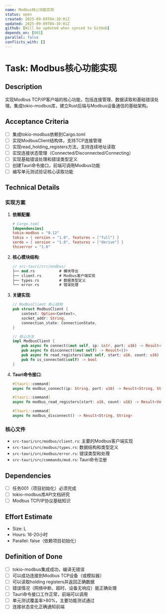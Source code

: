 ```yaml
---
name: Modbus核心功能实现
status: open
created: 2025-09-09T04:10:01Z
updated: 2025-09-09T04:10:01Z
github: [Will be updated when synced to GitHub]
depends_on: [001]
parallel: false
conflicts_with: []
---
```


# Task: Modbus核心功能实现

## Description

实现Modbus TCP/IP客户端的核心功能，包括连接管理、数据读取和基础错误处理。集成tokio-modbus库，建立Rust后端与Modbus设备通信的基础架构。

## Acceptance Criteria

- [ ] 集成tokio-modbus依赖到Cargo.toml
- [ ] 实现ModbusClient结构体，支持TCP连接管理
- [ ] 实现read_holding_registers方法，支持连续地址读取
- [ ] 实现连接状态管理（Connected/Disconnected/Connecting）
- [ ] 实现基础错误处理和错误类型定义
- [ ] 创建Tauri命令接口，前端可调用Modbus功能
- [ ] 编写单元测试验证核心读取功能

## Technical Details

### 实现方案

1. **依赖配置**:
   ```toml
   # Cargo.toml
   [dependencies]
   tokio-modbus = "0.12"
   tokio = { version = "1.0", features = ["full"] }
   serde = { version = "1.0", features = ["derive"] }
   thiserror = "1.0"
   ```

2. **核心模块结构**:
   ```rust
   // src-tauri/src/modbus/
   ├── mod.rs           # 模块导出
   ├── client.rs        # Modbus客户端实现
   ├── types.rs         # 数据类型定义
   └── error.rs         # 错误处理
   ```

3. **关键实现**:
   ```rust
   // ModbusClient 核心结构
   pub struct ModbusClient {
       context: Option<Context>,
       socket_addr: String,
       connection_state: ConnectionState,
   }
   
   // 核心方法
   impl ModbusClient {
       pub async fn connect(&mut self, ip: &str, port: u16) -> Result<()>
       pub async fn disconnect(&mut self) -> Result<()>
       pub async fn read_registers(&mut self, start: u16, count: u16) -> Result<Vec<u16>>
       pub fn is_connected(&self) -> bool
   }
   ```

4. **Tauri命令接口**:
   ```rust
   #[tauri::command]
   async fn modbus_connect(ip: String, port: u16) -> Result<String, String>
   
   #[tauri::command]
   async fn modbus_read_registers(start: u16, count: u16) -> Result<Vec<u16>, String>
   
   #[tauri::command]
   async fn modbus_disconnect() -> Result<String, String>
   ```

### 核心文件
- `src-tauri/src/modbus/client.rs`: 主要的Modbus客户端实现
- `src-tauri/src/modbus/types.rs`: 数据结构和类型定义
- `src-tauri/src/modbus/error.rs`: 错误类型和处理
- `src-tauri/src/commands/mod.rs`: Tauri命令注册

## Dependencies

- [ ] 任务001（项目初始化）必须完成
- [ ] tokio-modbus库API文档研究
- [ ] Modbus TCP/IP协议基础知识

## Effort Estimate

- Size: L
- Hours: 16-20小时
- Parallel: false（依赖项目初始化）

## Definition of Done

- [ ] tokio-modbus集成成功，编译无错误
- [ ] 可以成功连接到Modbus TCP设备（或模拟器）
- [ ] 可以读取holding registers并返回正确数据
- [ ] 错误情况（网络中断、超时、设备无响应）能正确处理
- [ ] Tauri命令接口工作正常，前端可以调用
- [ ] 单元测试覆盖率>80%，主要功能测试通过
- [ ] 连接状态变化正确通知前端